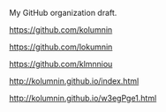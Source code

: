 My GitHub organization draft.

https://github.com/kolumnin

https://github.com/lokumnin

https://github.com/klmnniou

http://kolumnin.github.io/index.html

<a href="http://kolumnin.github.io/w3egPge1.html"></a>

http://kolumnin.github.io/w3egPge1.html
